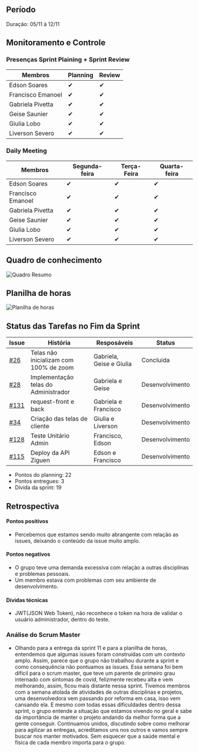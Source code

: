## Período
Duração: 05/11 à 12/11

## Monitoramento e Controle
### Presenças Sprint Plaining + Sprint Review
| Membros  |  Planning  |Review  |
| ------------------- | ------------------- |------------------- |
|  Edson Soares |   ✔  |   ✔  |
|  Francisco Emanoel |  ✔  |  ✔  |
|  Gabriela Pivetta |  ✔  |  ✔  |
|  Geise Saunier |  ✔  |  ✔  |
|  Giulia Lobo |  ✔  |  ✔  |
|  Liverson Severo | ✔    |  ✔  |

### Daily Meeting
| Membros | Segunda-feira | Terça-Feira | Quarta-feira 
|--|--|--|--|
| Edson Soares | ✔ | ✔ | ✔ |
| Francisco Emanoel | ✔ | ✔ | ✔ |
| Gabriela Pivetta | ✔ | ✔ | ✔ |
| Geise Saunier | ✔ | ✔ | ✔ |
| Giulia Lobo | ✔ | ✔ | ✔ |
| Liverson Severo | ✔ | ✔ | ✔ |

## Quadro de conhecimento
![Quadro Resumo](https://github.com/fga-eps-mds/2020-1-Ziguen/blob/docs/docs/imagens/quadro_conhecimento_s11.jpg)

## Planilha de horas
![Planilha de horas](https://github.com/fga-eps-mds/2020-1-Ziguen/blob/docs/docs/imagens/planilha_horas_s11.png)


## Status das Tarefas no Fim da Sprint
| **Issue** | **História** | **Resposáveis** | **Status** |
|--|--|--|--|
|  [#26](https://github.com/fga-eps-mds/2020.1-Ziguen-Front/issues/26) | Telas não inicializam com 100% de zoom  | Gabriela, Geise e Giulia  |  Concluída |
|  [#28](https://github.com/fga-eps-mds/2020.1-Ziguen-Front/issues/28) | Implementação telas do Administrador  |  Gabriela e Geise | Desenvolvimento  |
|  [#131](https://github.com/fga-eps-mds/2020-1-Ziguen/issues/131) |  request-front e back | Gabriela e Francisco  |  Desenvolvimento |
|  [#34](https://github.com/fga-eps-mds/2020.1-Ziguen-Front/issues/34) |  Criação das telas de cliente |  Giulia e Liverson | Desenvolvimento  |
|  [#128](https://github.com/fga-eps-mds/2020-1-Ziguen/issues/128) | Teste Unitário Admin  | Francisco, Edson  | Desenvolvimento  |
|  [#115](https://github.com/fga-eps-mds/2020-1-Ziguen/issues/115) | Deploy da API Ziguen  | Edson e Francisco  |  Desenvolvimento |


- Pontos do planning: 22 
- Pontos entregues: 3
- Dívida da sprint: 19



## Retrospectiva
#### Pontos positivos
- Percebemos que estamos sendo muito abrangente com relação as issues, deixando o conteúdo da issue muito amplo.

#### Pontos negativos
- O grupo teve uma demanda excessiva com relação a outras disciplinas e problemas pessoais.  
- Um membro estava com problemas com seu ambiente de desenvolvimento.

#### Dívidas técnicas
- JWT(JSON Web Token), não reconhece o token na hora de validar o usuário administrador, dentro do teste.

### Análise do Scrum Master
- Olhando para a entrega da sprint 11 e para a planilha de horas, entendemos que algumas issues foram construídas com um contexto amplo. Assim, parece que o grupo não trabalhou durante a sprint e como consequência não pontuamos as issues. Essa semana foi bem difícil para o scrum master, que teve um parente de primeiro grau internado com sintomas de covid, felizmente recebeu alta e vem melhorando, assim, ficou mais distante nessa sprint. Tivemos membros com a semana atolada de atividades de outras disciplinas e projetos, uma desenvolvedora vem passando por reforma em casa, isso vem cansando ela. E mesmo com todas essas dificuldades dentro dessa sprint, o grupo entende a situação que estamos vivendo no geral e sabe da importância de manter o projeto andando da melhor forma que a gente conseguir. Continuamos unidos, discutindo sobre como melhorar para agilizar as entregas, acreditamos uns nos outros e vamos sempre buscar nos manter motivados. Sem esquecer que a saúde mental e física de cada membro importa para o grupo.